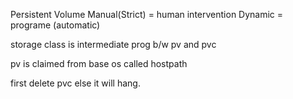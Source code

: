 Persistent Volume
Manual(Strict) = human intervention
Dynamic = programe (automatic)

storage class is intermediate prog b/w pv and pvc

pv is claimed from base os called hostpath

first delete pvc else it will hang.
